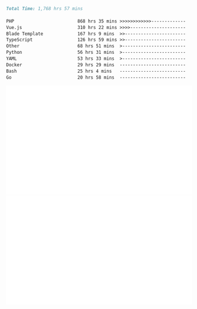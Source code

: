 <!--START_SECTION:waka-->

```markdown
Total Time: 1,768 hrs 57 mins

PHP                        868 hrs 35 mins >>>>>>>>>>>>-------------   47.26 %
Vue.js                     310 hrs 22 mins >>>>---------------------   16.89 %
Blade Template             167 hrs 9 mins  >>-----------------------   09.10 %
TypeScript                 126 hrs 59 mins >>-----------------------   06.91 %
Other                      68 hrs 51 mins  >------------------------   03.75 %
Python                     56 hrs 31 mins  >------------------------   03.08 %
YAML                       53 hrs 33 mins  >------------------------   02.91 %
Docker                     29 hrs 29 mins  -------------------------   01.60 %
Bash                       25 hrs 4 mins   -------------------------   01.36 %
Go                         20 hrs 58 mins  -------------------------   01.14 %
```

<!--END_SECTION:waka-->
<p align="center">
    <img src="https://raw.githubusercontent.com/rjp2525/rjp2525/output/generated/overview.svg">
    <img src="https://raw.githubusercontent.com/rjp2525/rjp2525/output/generated/languages.svg">
</p>
